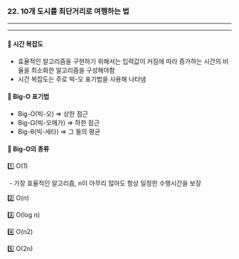 ### 22. 10개 도시를 최단거리로 여행하는 법

----

----



#### 🎈 시간 복잡도

- 효율적인 알고리즘을 구현하기 위해서는 입력값이 커짐에 따라 증가하는 시간의 비율을 최소화한 알고리즘을 구성해야함
- 시간 복잡도는 주로 빅-오 표기법을 사용해 나타냄



#### 🎈 Big-O 표기법

- Big-O(빅-오) ⇒ 상한 점근
- Big-Ω(빅-오메가) ⇒ 하한 점근
- Big-θ(빅-세타) ⇒ 그 둘의 평균



#### 🎈 Big-O의 종류

1️⃣ O(1)

​	- 가장 효율적인 알고리즘, n이 아무리 많아도 항상 일정한 수행시간을 보장

2️⃣ O(n)

3️⃣ O(log n)

4️⃣ O(n2)

5️⃣ O(2n)
